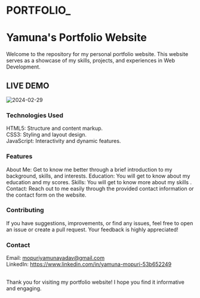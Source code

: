 # PORTFOLIO_

<html>
  <h1>Yamuna's Portfolio Website</h1>
Welcome to the repository for my personal portfolio website. This website serves as a showcase of my skills, projects, and experiences in Web Development.
  
<h2>LIVE DEMO</h2

![2024-02-29](https://github.com/YAMUNA0403/PORTFOLIO_/assets/155550143/ef68fe88-3684-4e17-a15f-ddc03533ea5a)



<h3>Technologies Used</h3>
HTML5: Structure and content markup.<br>
CSS3: Styling and layout design.<br>
JavaScript: Interactivity and dynamic features.
  
<h3>Features</h3>
  
About Me: Get to know me better through a brief introduction to my background, skills, and interests.
Education: You will get to know about my education and my scores.
Skills: You will get to know more about my skills . 
Contact: Reach out to me easily through the provided contact information or the contact form on the website.

<h3>Contributing</h3>
If you have suggestions, improvements, or find any issues, feel free to open an issue or create a pull request. Your feedback is highly appreciated!

<h3>Contact</h3>

Email: mopuriyamunayadav@gmail.com<br>
LinkedIn: https://www.linkedin.com/in/yamuna-mopuri-53b652249<br><br>

Thank you for visiting my portfolio website! I hope you find it informative and engaging.



